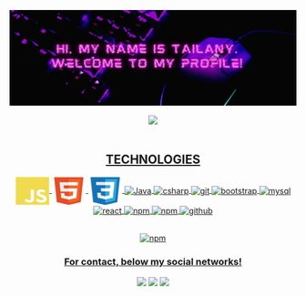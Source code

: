  <p align="center">
    <img src="Capa .png" alt=""/>
</p>




 <div align="center">
   <a href="https://github.com/Tailany24">
  <img height="200em" src="https://github-readme-stats.vercel.app/api/top-langs/?username=Tailany24&layout=compact&langs_count=6&theme=radical"/>
</div>



<div align="center" style="display: inline_block"><br>

 ## TECHNOLOGIES

 
  <img align="center" alt="Js" height="50" width="60" src="https://raw.githubusercontent.com/devicons/devicon/master/icons/javascript/javascript-plain.svg">
  <img align="center" alt="HTML" height="50" width="60" src="https://raw.githubusercontent.com/devicons/devicon/master/icons/html5/html5-original.svg">
  <img align="center" alt="CSS" height="50" width="60" src="https://raw.githubusercontent.com/devicons/devicon/master/icons/css3/css3-original.svg">
  <img align="center" alt="Java" height="50" width="60" src="https://cdn.jsdelivr.net/gh/devicons/devicon/icons/java/java-original-wordmark.svg" />
  <img align="center" alt="csharp" height="50" width="60" src="https://cdn.jsdelivr.net/gh/devicons/devicon@latest/icons/csharp/csharp-original.svg" />
  <img align="center" alt="git" height="50" width="60" src="https://cdn.jsdelivr.net/gh/devicons/devicon@latest/icons/git/git-plain-wordmark.svg" />
  <img align="center" alt="bootstrap" height="50" width="60" src="https://cdn.jsdelivr.net/gh/devicons/devicon@latest/icons/bootstrap/bootstrap-original.svg" />
	 <img align="center" alt="mysql" height="50" width="60" src="https://cdn.jsdelivr.net/gh/devicons/devicon@latest/icons/mysql/mysql-original-wordmark.svg" />
	 <img align="center" alt="react" height="50" width="60" src="https://cdn.jsdelivr.net/gh/devicons/devicon@latest/icons/react/react-original-wordmark.svg" />
	 <img align="center" alt="npm" height="50" width="60" src="https://cdn.jsdelivr.net/gh/devicons/devicon@latest/icons/npm/npm-original-wordmark.svg"/>
  <img align="center" alt="npm" height="50" width="60" src="https://cdn.jsdelivr.net/gh/devicons/devicon@latest/icons/nextjs/nextjs-original.svg" />
  <img align="center" alt="github" height="50" width="60" src="https://cdn.jsdelivr.net/gh/devicons/devicon@latest/icons/github/github-original-wordmark.svg" />
  
         
          

</div>


## 

<div align="center">	
<a href="https://portfolio-amber-five-47.vercel.app/" target="_blank"><img align="center" alt="npm" height="80" width="80" src="https://github.com/user-attachments/assets/34e5dcca-cc6a-4d47-864a-6fa52a2b67d8" target="_blank" >

</div>


<h3 align="center"> For contact, below my social networks!</h3>
 
<div align="center"> 
  <a href="https://www.youtube.com/channel/UCvOrorrMhyeBEoyJtG_0SXg" target="_blank"><img src="https://img.shields.io/badge/YouTube-E6007A?style=for-the-badge&logo=youtube&logoColor=white" target="_blank"></a>
  <a href = "mailto:tailany.leite@gmail.com"><img src="https://img.shields.io/badge/-Gmail-7D4698?style=for-the-badge&logo=gmail&logoColor=white" target="_blank"></a>
  <a href="https://www.linkedin.com/in/tailany" target="_blank"><img src="https://img.shields.io/badge/-Linkedin-7D00FF?style=for-the-badge&logo=linkedin&logoColor=white" target="_blank"></a>
</div>

	

